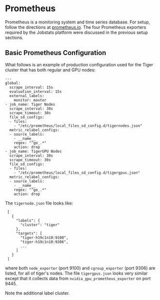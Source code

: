 # Prometheus

Prometheus is a monitoring system and time series database. For setup, follow the directions at [prometheus.io](https://prometheus.io/). The four Prometheus exporters required by the Jobstats platform were discussed in the previous setup sections.

## Basic Prometheus Configuration

What follows is an example of production configuration used for the Tiger cluster that has both regular and GPU nodes:

```
---
global:
  scrape_interval: 15s
  evaluation_interval: 15s
  external_labels:
    monitor: master
- job_name: Tiger Nodes
  scrape_interval: 30s
  scrape_timeout: 30s
  file_sd_configs:
  - files:
    - "/etc/prometheus/local_files_sd_config.d/tigernodes.json"
  metric_relabel_configs:
  - source_labels:
    - __name__
    regex: "^go_.*"
    action: drop
- job_name: TigerGPU Nodes
  scrape_interval: 30s
  scrape_timeout: 30s
  file_sd_configs:
  - files:
    - "/etc/prometheus/local_files_sd_config.d/tigergpus.json"
  metric_relabel_configs:
  - source_labels:
    - __name__
    regex: "^go_.*"
    action: drop
```

The `tigernode.json` file looks like:

```
 [
   {
     "labels": {
       "cluster": "tiger"
     },
     "targets": [
       "tiger-h19c1n10:9100",
       "tiger-h19c1n10:9306",
       ...
     ]
   }
 ]
```

where both `node_exporter` (port 9100) and `cgroup_exporter` (port 9306) are listed, for all of tiger's nodes. The file `tigergpus.json` looks very similar except that it collects data from `nvidia_gpu_prometheus_exporter` on port 9445.

Note the additional label cluster.
